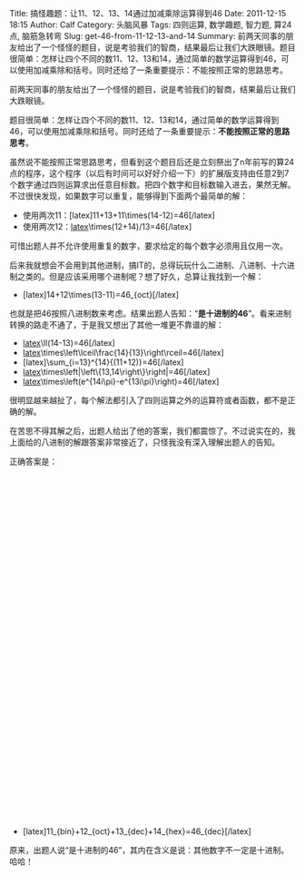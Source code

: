 Title: 搞怪趣题：让11、12、13、14通过加减乘除运算得到46
Date: 2011-12-15 18:15
Author: Calf
Category: 头脑风暴
Tags: 四则运算, 数学趣题, 智力题, 算24点, 脑筋急转弯
Slug: get-46-from-11-12-13-and-14
Summary: 前两天同事的朋友给出了一个怪怪的题目，说是考验我们的智商，结果最后让我们大跌眼镜。题目很简单：怎样让四个不同的数11、12、13和14，通过简单的数学运算得到46，可以使用加减乘除和括号。同时还给了一条重要提示：不能按照正常的思路思考。

前两天同事的朋友给出了一个怪怪的题目，说是考验我们的智商，结果最后让我们大跌眼镜。

题目很简单：怎样让四个不同的数11、12、13和14，通过简单的数学运算得到46，可以使用加减乘除和括号。同时还给了一条重要提示：**不能按照正常的思路思考**。<!--more-->

虽然说不能按照正常思路思考，但看到这个题目后还是立刻祭出了n年前写的算24点的程序，这个程序（以后有时间可以好好介绍一下）的扩展版支持由任意2到7个数字通过四则运算求出任意目标数。把四个数字和目标数输入进去，果然无解。不过很快发现，如果数字可以重复，能够得到下面两个最简单的解：

-   使用两次11：[latex]11+13+11\\times(14-12)=46[/latex]
-   使用两次12：[latex](11+12)\\times(12+14)/13=46[/latex]

可惜出题人并不允许使用重复的数字，要求给定的每个数字必须用且仅用一次。

后来我就想会不会用到其他进制，搞IT的，总得玩玩什么二进制、八进制、十六进制之类的。但是应该采用哪个进制呢？想了好久，总算让我找到一个解：

-   [latex]14+12\\times(13-11)=46\_{oct}[/latex]

也就是把46按照八进制数来考虑。结果出题人告知：“**是十进制的46**”。看来进制转换的路走不通了，于是我又想出了其他一堆更不靠谱的解：

-   [latex](11+12)\\ll(14-13)=46[/latex]
-   [latex](11+12)\\times\\left\\lceil\\frac{14}{13}\\right\\rceil=46[/latex]
-   [latex]\\sum\_{i=13}\^{14}{(11+12)}=46[/latex]
-   [latex](11+12)\\times\\left|\\left\\{13,14\\right\\}\\right|=46[/latex]
-   [latex](11+12)\\times\\left(e\^{14i\\pi}-e\^{13i\\pi}\\right)=46[/latex]

很明显越来越扯了，每个解法都引入了四则运算之外的运算符或者函数，都不是正确的解。

在苦思不得其解之后，出题人给出了他的答案，我们都震惊了。不过说实在的，我上面给的八进制的解跟答案非常接近了，只怪我没有深入理解出题人的告知。

正确答案是：

 

 

 

 

 

 

 

 

 

 

 

 

 

 

 

 

 

 

 

 

-   [latex]11\_{bin}+12\_{oct}+13\_{dec}+14\_{hex}=46\_{dec}[/latex]

原来，出题人说“是十进制的46”，其内在含义是说：其他数字不一定是十进制。哈哈！
